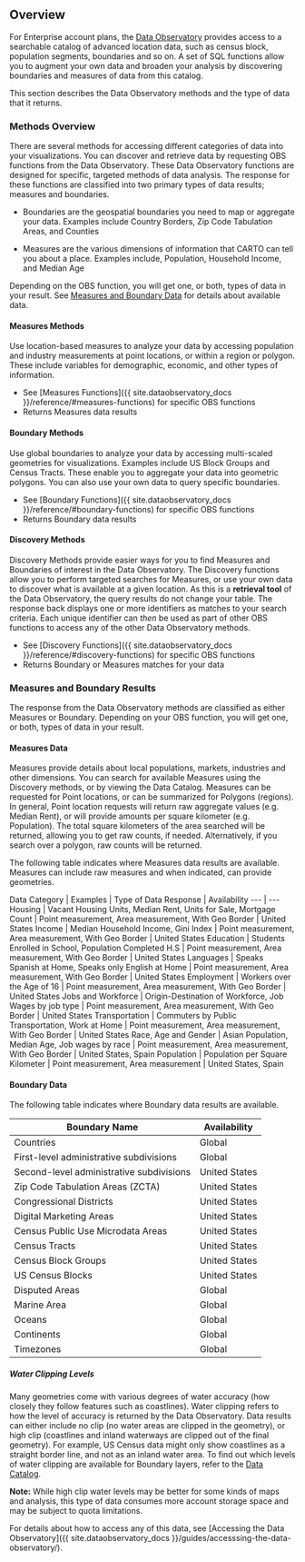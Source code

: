 ## Overview

For Enterprise account plans, the [Data Observatory](https://carto.com/data) provides access to a searchable catalog of advanced location data, such as census block, population segments, boundaries and so on. A set of SQL functions allow you to augment your own data and broaden your analysis by discovering boundaries and measures of data from this catalog.

This section describes the Data Observatory methods and the type of data that it returns.

### Methods Overview

There are several methods for accessing different categories of data into your visualizations. You can discover and retrieve data by requesting OBS functions from the Data Observatory. These Data Observatory functions are designed for specific, targeted methods of data analysis. The response for these functions are classified into two primary types of data results; measures and boundaries.

- Boundaries are the geospatial boundaries you need to map or aggregate your data. Examples include Country Borders, Zip Code Tabulation Areas, and Counties

- Measures are the various dimensions of information that CARTO can tell you about a place. Examples include, Population, Household Income, and Median Age

Depending on the OBS function, you will get one, or both, types of data in your result. See [Measures and Boundary Data](#measures-and-boundary-results) for details about available data.

#### Measures Methods

Use location-based measures to analyze your data by accessing population and industry measurements at point locations, or within a region or polygon. These include variables for demographic, economic, and other types of information.

- See [Measures Functions]({{ site.dataobservatory_docs }}/reference/#measures-functions) for specific OBS functions
- Returns Measures data results

#### Boundary Methods

Use global boundaries to analyze your data by accessing multi-scaled geometries for visualizations. Examples include US Block Groups and Census Tracts. These enable you to aggregate your data into geometric polygons. You can also use your own data to query specific boundaries.

- See [Boundary Functions]({{ site.dataobservatory_docs }}/reference/#boundary-functions) for specific OBS functions
- Returns Boundary data results

#### Discovery Methods

Discovery Methods provide easier ways for you to find Measures and Boundaries of interest in the Data Observatory. The Discovery functions allow you to perform targeted searches for Measures, or use your own data to discover what is available at a given location. As this is a **retrieval tool** of the Data Observatory, the query results do not change your table. The response back displays one or more identifiers as matches to your search criteria. Each unique identifier can _then_ be used as part of other OBS functions to access any of the other Data Observatory methods.

- See [Discovery Functions]({{ site.dataobservatory_docs }}/reference/#discovery-functions) for specific OBS functions
- Returns Boundary or Measures matches for your data

### Measures and Boundary Results

The response from the Data Observatory methods are classified as either Measures or Boundary. Depending on your OBS function, you will get one, or both, types of data in your result.

#### Measures Data

Measures provide details about local populations, markets, industries and other dimensions. You can search for available Measures using the Discovery methods, or by viewing the Data Catalog. Measures can be requested for Point locations, or can be summarized for Polygons (regions). In general, Point location requests will return raw aggregate values (e.g. Median Rent), or will provide amounts per square kilometer (e.g. Population). The total square kilometers of the area searched will be returned, allowing you to get raw counts, if needed. Alternatively, if you search over a polygon, raw counts will be returned.

The following table indicates where Measures data results are available. Measures can include raw measures and when indicated, can provide geometries.

Data Category | Examples | Type of Data Response | Availability
--- | ---
Housing | Vacant Housing Units, Median Rent, Units for Sale, Mortgage Count | Point measurement, Area measurement, With Geo Border | United States
Income | Median Household Income, Gini Index | Point measurement, Area measurement, With Geo Border | United States
Education | Students Enrolled in School, Population Completed H.S | Point measurement, Area measurement, With Geo Border | United States
Languages | Speaks Spanish at Home, Speaks only English at Home | Point measurement, Area measurement, With Geo Border | United States
Employment | Workers over the Age of 16 | Point measurement, Area measurement, With Geo Border | United States
Jobs and Workforce | Origin-Destination of Workforce, Job Wages by job type | Point measurement, Area measurement, With Geo Border | United States
Transportation | Commuters by Public Transportation, Work at Home | Point measurement, Area measurement, With Geo Border | United States
Race, Age and Gender | Asian Population, Median Age, Job wages by race | Point measurement, Area measurement, With Geo Border | United States, Spain
Population | Population per Square Kilometer | Point measurement, Area measurement | United States, Spain

#### Boundary Data

The following table indicates where Boundary data results are available.

Boundary Name | Availability
--- | ---
Countries | Global
First-level administrative subdivisions | Global
Second-level administrative subdivisions | United States
Zip Code Tabulation Areas (ZCTA) | United States
Congressional Districts | United States
Digital Marketing Areas | United States
Census Public Use Microdata Areas | United States
Census Tracts |United States
Census Block Groups | United States
US Census Blocks | United States
Disputed Areas | Global
Marine Area | Global
Oceans | Global
Continents | Global
Timezones | Global

##### Water Clipping Levels

Many geometries come with various degrees of water accuracy (how closely they follow features such as coastlines). Water clipping refers to how the level of accuracy is returned by the Data Observatory. Data results can either include no clip (no water areas are clipped in the geometry), or high clip (coastlines and inland waterways are clipped out of the final geometry). For example, US Census data might only show coastlines as a straight border line, and not as an inland water area. To find out which levels of water clipping are available for Boundary layers, refer to the [Data Catalog](https://cartodb.github.io/bigmetadata/index.html).

**Note:** While high clip water levels may be better for some kinds of maps and analysis, this type of data consumes more account storage space and may be subject to quota limitations.

For details about how to access any of this data, see [Accessing the Data Observatory]({{ site.dataobservatory_docs }}/guides/accesssing-the-data-observatory/).